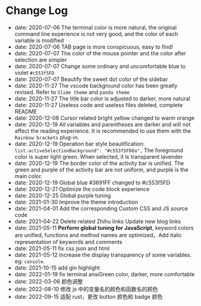 # Change Log

- date: 2020-07-06 The terminal color is more natural, the original command line experience is not very good, and the color of each variable is modified
- date: 2020-07-06 TAB page is more conspicuous, easy to find!
- date: 2020-07-07 The color of the mouse pointer and the color after selection are simpler
- date: 2020-07-07 Change some ordinary and uncomfortable blue to violet `#c553f5FD`
- date: 2020-07-07 Beautify the sweet dot color of the sidebar
- date: 2020-11-27 The vscode background color has been greatly revised. Refer to `Slime theme` and `panda theme`
- date: 2020-11-27 The title bar color is adjusted to darker, more natural
- date: 2020-11-27 Useless code and useless files deleted, complete README
- date: 2020-12-08 Cursor related bright yellow changed to warm orange
- date: 2020-12-19 All variables and parentheses are darker and will not affect the reading experience. It is recommended to use them with the `Rainbow brackets` plug-in.
- date: 2020-12-19 Operation bar style beautification: `list.activeSelectionBackground": "#c553f5FD8a",` The foreground color is super light green. When selected, it is transparent lavender
- date: 2020-12-19 The border color of the activity bar is unified. The green and purple of the activity bar are not uniform, and purple is the main color.
- date: 2020-12-19 Global blue #3691FF changed to #c553f5FD
- date: 2020-12-21 Optimize the code block experience
- date: 2020-12-25 Global purple tuning
- date: 2021-01-30 Improve the theme introduction
- date: 2021-04-01 Add the corresponding Custom CSS and JS source code
- date: 2021-04-22 Delete related Zhihu links Update new blog links
- date: 2021-05-11 **Perform global tuning for JavaScript**, keyword colors are unified, functions and method names are optimized，Add italic representation of keywords and comments
- date: 2021-05-11 fix css json and html
- date: 2021-05-12 Increase the display transparency of some variables. eg: `console`.
- date: 2021-10-15 add gin highlight  
- date: 2022-01-19 fix terminal ansiGreen color, darker, more comfortable
- date: 2022-03-06 颜色调整
- date: 2022-08-10 修改 js 中的变量名的颜色和函数名的颜色
- date: 2022-09-15 适配 rust，更改 button 颜色和 badge 颜色